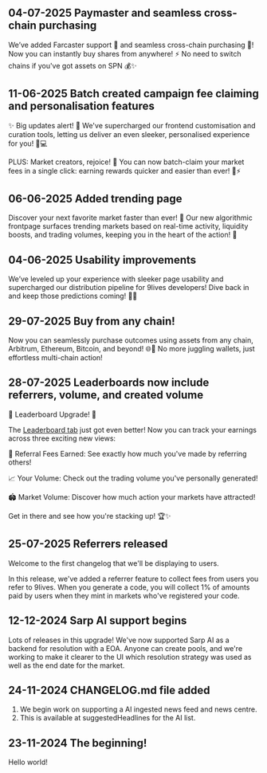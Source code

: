 ## 04-07-2025 Paymaster and seamless cross-chain purchasing

We’ve added Farcaster support 🎯 and seamless cross-chain purchasing 🌉!
Now you can instantly buy shares from anywhere! ⚡ No need to switch chains if you've got
assets on SPN 💰✨

## 11-06-2025 Batch created campaign fee claiming and personalisation features

✨ Big updates alert! 🚀 We've supercharged our frontend customisation and curation tools,
letting us deliver an even sleeker, personalised experience for you! 🎨💻

PLUS: Market creators, rejoice! 🙌 You can now batch-claim your market fees in a single
click: earning rewards quicker and easier than ever! 💸⚡️

## 06-06-2025 Added trending page

Discover your next favorite market faster than ever! 🚀 Our new algorithmic frontpage
surfaces trending markets based on real-time activity, liquidity boosts, and trading
volumes, keeping you in the heart of the action! 🌟

## 04-06-2025 Usability improvements

We’ve leveled up your experience with sleeker page usability and supercharged our
distribution pipeline for 9lives developers! Dive back in and keep those predictions
coming! 🚀✨

## 29-07-2025 Buy from any chain!

Now you can seamlessly purchase outcomes using assets from any chain, Arbitrum, Ethereum,
Bitcoin, and beyond! 🌐💸 No more juggling wallets, just effortless multi-chain action!

## 28-07-2025 Leaderboards now include referrers, volume, and created volume

🚀 Leaderboard Upgrade! 🎉

The [Leaderboard tab](https://9lives.so/leaderboard) just got even better! Now you can
track your earnings across three exciting new views:

💸 Referral Fees Earned: See exactly how much you've made by referring others!

📈 Your Volume: Check out the trading volume you've personally generated!

🏟️ Market Volume: Discover how much action your markets have attracted!

Get in there and see how you're stacking up! 🏆✨

## 25-07-2025 Referrers released

Welcome to the first changelog that we'll be displaying to users.

In this release, we've added a referrer feature to collect fees from users you refer to
9lives. When you generate a code, you will collect 1% of amounts paid by users when they
mint in markets who've registered your code.

## 12-12-2024 Sarp AI support begins

Lots of releases in this upgrade! We've now supported Sarp AI as a backend for resolution
with a EOA. Anyone can create pools, and we're working to make it clearer to the UI which
resolution strategy was used as well as the end date for the market.

## 24-11-2024 CHANGELOG.md file added

1. We begin work on supporting a AI ingested news feed and news centre.
2. This is available at suggestedHeadlines for the AI list.

## 23-11-2024 The beginning!

Hello world!
